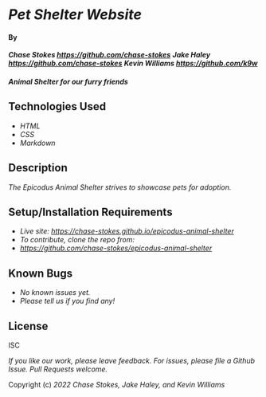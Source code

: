 # _Pet Shelter Website_

#### By
_**Chase Stokes <https://github.com/chase-stokes>**_
_**Jake Haley <https://github.com/chase-stokes>**_
_**Kevin Williams <https://github.com/k9w>**_

#### _Animal Shelter for our furry friends_

## Technologies Used

* _HTML_
* _CSS_
* _Markdown_

## Description

_The Epicodus Animal Shelter strives to showcase pets for adoption._

## Setup/Installation Requirements

* _Live site: <https://chase-stokes.github.io/epicodus-animal-shelter>_
* _To contribute, clone the repo from:_
* _<https://github.com/chase-stokes/epicodus-animal-shelter>_


## Known Bugs

* _No known issues yet._
* _Please tell us if you find any!_

## License

ISC

_If you like our work, please leave feedback. For issues, please file a Github Issue. Pull Requests welcome._

Copyright (c) _2022_ _Chase Stokes, Jake Haley, and Kevin Williams_
